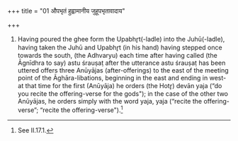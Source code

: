 +++
title = "01 औपभृतं हुह्वामानीय जुहूपभृतावादाय"

+++
1. Having poured the ghee form the Upabhr̥t(-ladle) into the Juhū(-ladle), having taken the Juhū and Upabhr̥t (in his hand) having stepped once towards the south, (the Adhvaryu) each time after having called (the Āgnīdhra to say) astu śrauṣaṭ after the utterance astu śrauṣaṭ has been uttered offers three Anūyājas (after-offerings) to the east of the meeting point of the Āghāra-libations, beginning in the east and ending in west-at that time for the first (Anūyāja) he orders (the Hotr̥) devān yaja (“do you recite the offering-verse for the gods"); in the case of the other two Anūyājas, he orders simply with the word yaja, yaja (“recite the offering-verse”; “recite the offering-verse").[^1]  

[^1]: See II.17.1.
